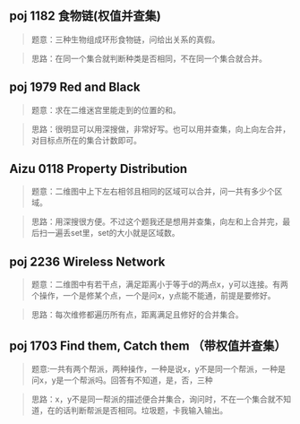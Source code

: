 ## poj 1182 食物链(权值并查集)
>题意：三种生物组成环形食物链，问给出关系的真假。

>思路：在同一个集合就判断种类是否相同，不在同一个集合就合并。

## poj 1979 Red and Black
>题意：求在二维迷宫里能走到的位置的和。

>思路：很明显可以用深搜做，非常好写。也可以用并查集，向上向左合并，对目标点所在的集合计数即可。

## Aizu 0118 Property Distribution
>题意：二维图中上下左右相邻且相同的区域可以合并，问一共有多少个区域。

>思路：用深搜很方便。不过这个题我还是想用并查集，向左和上合并完，最后扫一遍丢set里，set的大小就是区域数。

## poj 2236 Wireless Network
>题意：二维图中有若干点，满足距离小于等于d的两点x，y可以连接。有两个操作，一个是修某个点，一个是问x，y点能不能通，前提是要修好。

>思路：每次维修都遍历所有点，距离满足且修好的合并集合。

## poj 1703 Find them, Catch them （带权值并查集）
>题意:一共有两个帮派，两种操作，一种是说x，y不是同一个帮派，一种是问x，y是一个帮派吗。回答有不知道，是，否，三种

>思路：x，y不是同一帮派的描述便合并集合，询问时，不在一个集合就不知道，在的话判断帮派是否相同。垃圾题，卡我输入输出。
